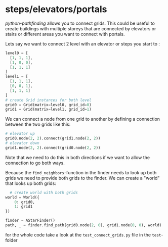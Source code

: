 # steps/elevators/portals
*python-pathfinding* allows you to connect grids. This could be useful to create buildings with multiple storeys that are connected by elevators or stairs or different areas you want to connect with portals.

Lets say we want to connect 2 level with 
an elevator or steps you start to :
```python
level0 = [
  [1, 1, 1],
  [1, 0, 0],
  [1, 1, 1]
]
level1 = [
  [1, 1, 1],
  [0, 0, 1],
  [1, 1, 1]
]
# create Grid instances for both level
grid0 = Grid(matrix=level0, grid_id=0)
grid1 = Grid(matrix=level1, grid_id=1)
```

We can connect a node from one grid to another by defining a connection between the two grids like this:
```python
# elevator up
grid0.node(2, 2).connect(grid1.node(2, 2))
# elevator down
grid1.node(2, 2).connect(grid0.node(2, 2))
```

Note that we need to do this in both directions if we want to allow the connection to go both ways.

Because the `find_neighbors`-function in the finder needs to look up both grids we need to provide both grids to the finder. We can create a "world" that looks up both grids:

```python
  # create world with both grids
world = World({
    0: grid0,
    1: grid1
})

finder = AStarFinder()
path, _ = finder.find_path(grid0.node(2, 0), grid1.node(0, 0), world)
```

for the whole code take a look at the `test_connect_grids.py` file in the `test`-folder